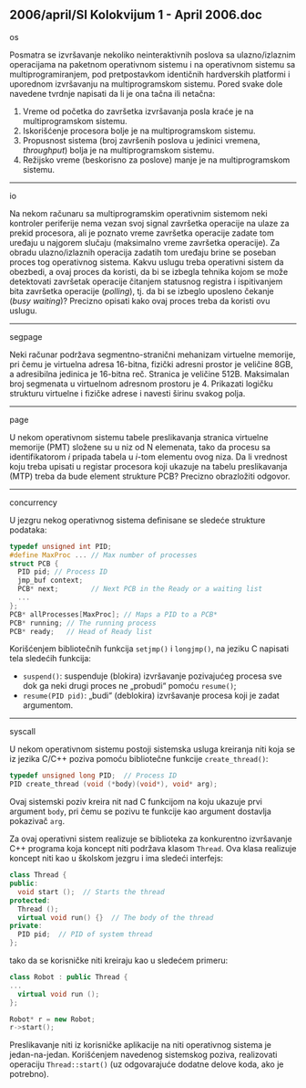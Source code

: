 2006/april/SI Kolokvijum 1 - April 2006.doc
--------------------------------------------------------------------------------
os

Posmatra se izvršavanje nekoliko neinteraktivnih poslova sa ulazno/izlaznim operacijama na
paketnom operativnom sistemu i na operativnom sistemu sa multiprogramiranjem,  pod
pretpostavkom identičnih hardverskih platformi i uporednom izvršavanju na
multiprogramskom sistemu. Pored svake dole navedene tvrdnje napisati da li je ona tačna ili
netačna:

1. Vreme od početka do završetka izvršavanja posla kraće je na multiprogramskom sistemu.
2. Iskorišćenje procesora bolje je na multiprogramskom sistemu.
3. Propusnost sistema (broj završenih poslova u jedinici vremena, *throughput*) bolja je na
multiprogramskom sistemu.
4. Režijsko vreme (beskorisno za poslove) manje je na multiprogramskom sistemu.

--------------------------------------------------------------------------------
io

Na nekom računaru sa multiprogramskim operativnim sistemom neki kontroler periferije
nema vezan svoj signal završetka operacije na ulaze za prekid procesora, ali je poznato vreme
završetka operacije zadate tom uređaju u najgorem slučaju (maksimalno vreme završetka
operacije). Za obradu ulazno/izlaznih operacija zadatih tom uređaju brine se poseban proces
tog operativnog sistema. Kakvu uslugu treba operativni sistem da obezbedi, a ovaj proces da
koristi,  da bi se izbegla tehnika kojom se može detektovati završetak operacije čitanjem
statusnog registra i ispitivanjem bita završetka operacije (*polling*),  tj.   da bi se izbeglo
uposleno čekanje (*busy waiting*)? Precizno opisati kako ovaj proces treba da koristi ovu
uslugu.

--------------------------------------------------------------------------------
segpage

Neki računar podržava segmentno-stranični mehanizam virtuelne memorije,  pri čemu je
virtuelna adresa 16-bitna, fizički adresni prostor je veličine 8GB, a adresibilna jedinica je
16-bitna reč. Stranica je veličine 512B. Maksimalan broj segmenata u virtuelnom adresnom
prostoru je 4. Prikazati logičku strukturu virtuelne i fizičke adrese i navesti širinu svakog
polja.



--------------------------------------------------------------------------------
page

U nekom operativnom sistemu tabele preslikavanja stranica virtuelne memorije (PMT)
složene su u niz od N elemenata, tako da procesu sa identifikatorom *i* pripada tabela u *i*-tom
elementu ovog niza. Da li vrednost koju treba upisati u registar procesora koji ukazuje na
tabelu preslikavanja (MTP)  treba da bude element strukture PCB? Precizno obrazložiti
odgovor.

--------------------------------------------------------------------------------
concurrency 

U jezgru nekog operativnog sistema definisane se sledeće strukture podataka:
```cpp
typedef unsigned int PID;
#define MaxProc ... // Max number of processes
struct PCB {
  PID pid; // Process ID
  jmp_buf context;
  PCB* next;        // Next PCB in the Ready or a waiting list
  ...
};
PCB* allProcesses[MaxProc]; // Maps a PID to a PCB*
PCB* running; // The running process
PCB* ready;   // Head of Ready list
```

Korišćenjem bibliotečnih funkcija `setjmp()`  i `longjmp()`, na jeziku C napisati tela sledećih
funkcija:

- `suspend()`: suspenduje (blokira) izvršavanje pozivajućeg procesa sve dok ga neki
drugi proces ne „probudi“ pomoću `resume()`;
- `resume(PID pid)`: „budi“ (deblokira) izvršavanje procesa koji je zadat argumentom.

--------------------------------------------------------------------------------
syscall

U nekom operativnom sistemu postoji sistemska usluga kreiranja niti koja se iz jezika C/C++
poziva pomoću bibliotečne funkcije `create_thread()`:
```cpp
typedef unsigned long PID;  // Process ID
PID create_thread (void (*body)(void*), void* arg);
```
Ovaj sistemski poziv kreira nit nad C funkcijom na koju ukazuje prvi argument `body`, pri
čemu se pozivu te funkcije kao argument dostavlja pokazivač `arg`.

Za ovaj operativni sistem realizuje se biblioteka za konkurentno izvršavanje C++ programa
koja koncept niti podržava klasom `Thread`. Ova klasa realizuje koncept niti kao u školskom
jezgru i ima sledeći interfejs:
```cpp
class Thread {
public:
  void start ();  // Starts the thread
protected:
  Thread ();
  virtual void run() {}  // The body of the thread
private:
  PID pid;  // PID of system thread
};
```
tako da se korisničke niti kreiraju kao u sledećem primeru:
```cpp
class Robot : public Thread {
...
  virtual void run ();
};

Robot* r = new Robot;
r->start();
```
Preslikavanje niti iz korisničke aplikacije na niti operativnog sistema je jedan-na-jedan.
Korišćenjem navedenog sistemskog poziva,  realizovati operaciju `Thread::start()` 
(uz odgovarajuće dodatne delove koda, ako je potrebno).
